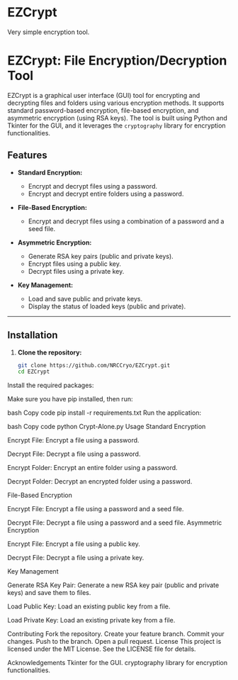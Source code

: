 # EZCrypt
Very simple encryption tool.


# EZCrypt: File Encryption/Decryption Tool

EZCrypt is a graphical user interface (GUI) tool for encrypting and decrypting files and folders using various encryption methods. It supports standard password-based encryption, file-based encryption, and asymmetric encryption (using RSA keys). The tool is built using Python and Tkinter for the GUI, and it leverages the `cryptography` library for encryption functionalities.

## Features

- **Standard Encryption:**
  - Encrypt and decrypt files using a password.
  - Encrypt and decrypt entire folders using a password.
  
- **File-Based Encryption:**
  - Encrypt and decrypt files using a combination of a password and a seed file.
  
- **Asymmetric Encryption:**
  - Generate RSA key pairs (public and private keys).
  - Encrypt files using a public key.
  - Decrypt files using a private key.
  
- **Key Management:**
  - Load and save public and private keys.
  - Display the status of loaded keys (public and private).

________________________________________________________________________

## Installation

1. **Clone the repository:**
   ```bash
   git clone https://github.com/NRCCryo/EZCrypt.git
   cd EZCrypt
Install the required packages:

Make sure you have pip installed, then run:

bash
Copy code
pip install -r requirements.txt
Run the application:

bash
Copy code
python Crypt-Alone.py
Usage
Standard Encryption

Encrypt File: Encrypt a file using a password.

Decrypt File: Decrypt a file using a password.

Encrypt Folder: Encrypt an entire folder using a password.

Decrypt Folder: Decrypt an encrypted folder using a password.

File-Based Encryption

Encrypt File: Encrypt a file using a password and a seed file.

Decrypt File: Decrypt a file using a password and a seed file.
Asymmetric Encryption

Encrypt File: Encrypt a file using a public key.

Decrypt File: Decrypt a file using a private key.

Key Management

Generate RSA Key Pair: Generate a new RSA key pair (public and private keys) and save them to files.

Load Public Key: Load an existing public key from a file.

Load Private Key: Load an existing private key from a file.

Contributing
Fork the repository.
Create your feature branch.
Commit your changes.
Push to the branch.
Open a pull request.
License
This project is licensed under the MIT License. See the LICENSE file for details.

Acknowledgements
Tkinter for the GUI.
cryptography library for encryption functionalities.
